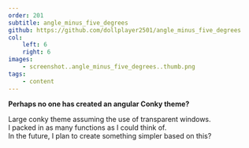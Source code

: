 ```yaml
---
order: 201
subtitle: angle_minus_five_degrees
github: https://github.com/dollplayer2501/angle_minus_five_degrees
col:
    left: 6
    right: 6
images:
    - screenshot..angle_minus_five_degrees..thumb.png
tags:
    - content
---
```



**Perhaps no one has created an angular Conky theme?**

Large conky theme assuming the use of transparent windows.  
I packed in as many functions as I could think of.  
In the future, I plan to create something simpler based on this?

